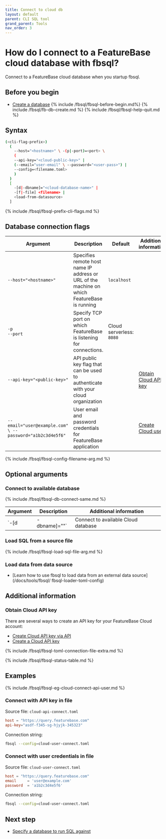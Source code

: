 ```yaml
---
title: Connect to cloud db
layout: default
parent: CLI SQL tool
grand_parent: Tools
nav_order: 3
---
```


# How do I connect to a FeatureBase cloud database with fbsql?

Connect to a FeatureBase cloud database when you startup fbsql.

## Before you begin

* [Create a database](/docs/cloud/cloud-databases/cloud-db-manage)
{% include /fbsql/fbsql-before-begin.md%}
{% include /fbsql/fb-db-create.md %}
{% include /fbsql/fbsql-help-quit.md %}

## Syntax

```sh
(<cli-flag-prefix>)
  (
    --host="<hostname>" \ -(p|-port)=<port> \
    (
    --api-key="<cloud-public-key>" |
    (--email="user-email" \ --password="<user-pass>") |
    --config=<filename.toml>
    )
  )
  [
    -[d|-dbname]="<cloud-database-name>" |
    -[f|-file] <filename> |
    <load-from-datasource>
  ]
```

{% include /fbsql/fbsql-prefix-cli-flags.md %}

## Database connection flags

| Argument | Description | Default | Additional information |
|---|---|---|---|
| `--host="<hostname>"` | Specifies remote host name IP address or URL of the machine on which FeatureBase is running | `localhost` | |
| `-p`<br>`--port` | Specify TCP port on which FeatureBase is listening for connections. | Cloud serverless: `8080` |  |
| `--api-key="<public-key>"` | API public key flag that can be used to authenticate with your cloud organization |  | [Obtain Cloud API key](#obtain-cloud-api-key-additional) |
| `--email="user@example.com" \ --password="a1b2c3d4e5f6"` | User email and password credentials for FeatureBase application |  | [Create Cloud users](/docs/cloud/cloud-users/cloud-users-manage) |
{% include /fbsql/fbsql-config-filename-arg.md %}
<!-- Waiting for confirmation on these
--client-id string      Cognito Client ID for FeatureBase Cloud access. (default "6i2gs7mu215ab23cnvmshdoq6t")
--region string         Cloud region for FeatureBase Cloud access (e.g. us-east-2). (default "us-east-2")
| `--org-id` | Specified the Organization ID to use. Organizations are a concept used in FeatureBase Cloud, and in that case they are determined automatically based on user authorization. They are exposed here in case on-prem installations want to mimic that functionality. | |
-->

## Optional arguments

### Connect to available database

{% include /fbsql/fbsql-db-connect-same.md %}

| Argument | Description | Additional information |
|---|---|---|
|`-[d|-dbname]="<cloud-database-name>"` | Connect to available Cloud database | [Create a Cloud database](/docs/cloud/cloud-databases/cloud-db-manage) |

### Load SQL from a source file

{% include /fbsql/fbsql-load-sql-file-arg.md %}

### Load data from data source

* [Learn how to use fbsql to load data from an external data source](/docs/tools/fbsql/ fbsql-loader-toml-config)

## Additional information

### Obtain Cloud API key

There are several ways to create an API key for your FeatureBase Cloud account:

* [Create Cloud API key via API](https://api-docs-featurebase-cloud.redoc.ly/latest#operation/postKey)
* [Create a Cloud API key](/docs/cloud/cloud-authentication/cloud-auth-manage)

{% include /fbsql/fbsql-toml-connection-file-extra.md %}

{% include /fbsql/fbsql-status-table.md %}

## Examples

{% include /fbsql/fbsql-eg-cloud-connect-api-user.md %}

### Connect with API key in file

Source file: `cloud-api-connect.toml`
```toml
host = "https://query.featurebase.com"
api-key="asdf-f345-sg-hjyjk-345323"
```
Connection string:
```sh
fbsql --config=cloud-user-connect.toml
```

### Connect with user credentials in file

Source file: `cloud-user-connect.toml`
```toml
host = "https://query.featurebase.com"
email     = 'user@example.com'
password  = 'a1b2c3d4e5f6'
```
Connection string:
```sh
fbsql --config=cloud-user-connect.toml
```

## Next step

* [Specify a database to run SQL against](/docs/tools/fbsql/fbsql-running-sql)
